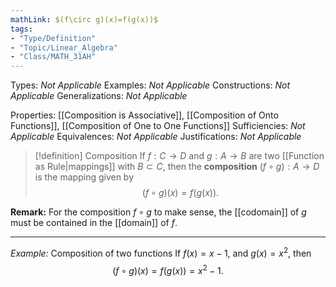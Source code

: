 ```yaml
---
mathLink: $(f\circ g)(x)=f(g(x))$
tags:
- "Type/Definition"
- "Topic/Linear_Algebra"
- "Class/MATH_31AH"
---
```

Types: <i>Not Applicable</i>
Examples: <i>Not Applicable</i>
Constructions: <i>Not Applicable</i>
Generalizations: <i>Not Applicable</i>

Properties: [[Composition is Associative]], [[Composition of Onto Functions]], [[Composition of One to One Functions]]
Sufficiencies: <i>Not Applicable</i>
Equivalences: <i>Not Applicable</i>
Justifications: <i>Not Applicable</i>

> [!definition] Composition
> If $f:C\to D$ and $g:A\to B$ are two [[Function as Rule|mappings]] with $B\subset C$, then the **composition** $(f\circ g):A\to D$ is the mapping given by  
> $$(f\circ g)(x)=f(g(x)).$$  

**Remark:** For the composition $f\circ g$ to make sense, the [[codomain]] of $g$ must be contained in the [[domain]] of $f$.

---

*Example:* Composition of two functions
If $f(x)=x-1$, and $g(x)=x^2$, then
$$(f\circ g)(x)=f(g(x))=x^2-1.$$
